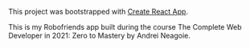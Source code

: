 This project was bootstrapped with [Create React App](https://github.com/facebook/create-react-app).

This is my Robofriends app built during the course The Complete Web Developer in 2021: Zero to Mastery by Andrei Neagoie.
